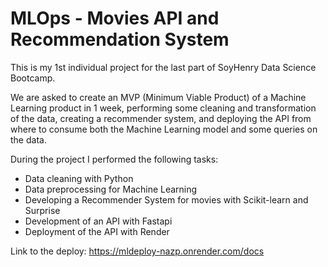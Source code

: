 # MLOps - Movies API and Recommendation System

This is my 1st individual project for the last part of SoyHenry Data Science Bootcamp.

We are asked to create an MVP (Minimum Viable Product) of a Machine Learning product in 1 week, performing some cleaning and transformation of the data, creating a recommender system, and deploying the API from where to consume both the Machine Learning model and some queries on the data.

During the project I performed the following tasks:
  - Data cleaning with Python
  - Data preprocessing for Machine Learning
  - Developing a Recommender System for movies with Scikit-learn and Surprise
  - Development of an API with Fastapi
  - Deployment of the API with Render
  
Link to the deploy: https://mldeploy-nazp.onrender.com/docs

